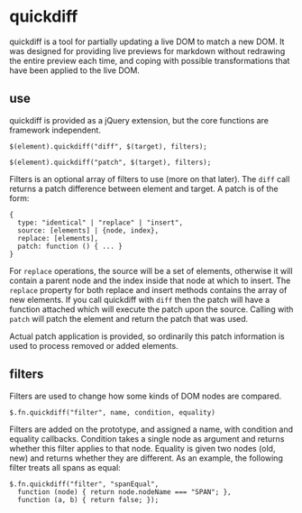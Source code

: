 # quickdiff

quickdiff is a tool for partially updating a live DOM to match a new DOM. It was designed for providing live previews for markdown without redrawing the entire preview each time, and coping with possible transformations that have been applied to the live DOM.

## use

quickdiff is provided as a jQuery extension, but the core functions are framework independent.

    $(element).quickdiff("diff", $(target), filters);
    
    $(element).quickdiff("patch", $(target), filters);
    
Filters is an optional array of filters to use (more on that later). The `diff` call returns a patch difference between element and target. A patch is of the form:

    {
      type: "identical" | "replace" | "insert",
      source: [elements] | {node, index},
      replace: [elements],
      patch: function () { ... }
    }
    
For `replace` operations, the source will be a set of elements, otherwise it will contain a parent node and the index inside that node at which to insert. The `replace` property for both replace and insert methods contains the array of new elements. If you call quickdiff with `diff` then the patch will have a function attached which will execute the patch upon the source. Calling with `patch` will patch the element and return the patch that was used.

Actual patch application is provided, so ordinarily this patch information is used to process removed or added elements.

## filters

Filters are used to change how some kinds of DOM nodes are compared.

    $.fn.quickdiff("filter", name, condition, equality)
    
Filters are added on the prototype, and assigned a name, with condition and equality callbacks. Condition takes a single node as argument and returns whether this filter applies to that node. Equality is given two nodes (old, new) and returns whether they are different. As an example, the following filter treats all spans as equal:

    $.fn.quickdiff("filter", "spanEqual",
      function (node) { return node.nodeName === "SPAN"; },
      function (a, b) { return false; });
